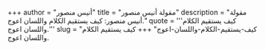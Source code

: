 +++
author = "أنيس منصور"
title = "مقولة أنيس منصور"
description = "مقولة أنيس منصور: كيف يستقيم الكلام واللسان اعوج."
quote = '''كيف يستقيم الكلام واللسان اعوج.''' 
slug = "كيف-يستقيم-الكلام-واللسان-اعوج"
+++
كيف يستقيم الكلام واللسان اعوج.
